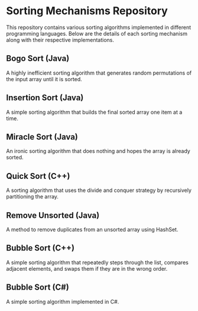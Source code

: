 # Sorting Mechanisms Repository

This repository contains various sorting algorithms implemented in different programming languages. Below are the details of each sorting mechanism along with their respective implementations.

## Bogo Sort (Java)

A highly inefficient sorting algorithm that generates random permutations of the input array until it is sorted.

## Insertion Sort (Java)

A simple sorting algorithm that builds the final sorted array one item at a time.

## Miracle Sort (Java)

An ironic sorting algorithm that does nothing and hopes the array is already sorted.

## Quick Sort (C++)

A sorting algorithm that uses the divide and conquer strategy by recursively partitioning the array.

## Remove Unsorted (Java)

A method to remove duplicates from an unsorted array using HashSet.

## Bubble Sort (C++)

A simple sorting algorithm that repeatedly steps through the list, compares adjacent elements, and swaps them if they are in the wrong order.

## Bubble Sort (C#)

A simple sorting algorithm implemented in C#.

